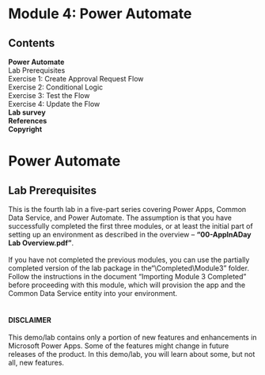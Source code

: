 # Module 4: Power Automate

## Contents
**Power Automate**</br>
Lab Prerequisites</br>
Exercise 1: Create Approval Request Flow</br>
Exercise 2: Conditional Logic</br>
Exercise 3: Test the Flow</br>
Exercise 4: Update the Flow</br>
**Lab survey**</br>
**References**</br>
**Copyright**</br>

# Power Automate
## Lab Prerequisites</br>

This is the fourth lab in a five-part series covering Power Apps, Common Data Service, and Power Automate. The assumption is that you have successfully completed the first three modules, or at least the initial part of setting up an environment as described in the overview – **“00-AppInADay Lab Overview.pdf”**.</br></br>
If you have not completed the previous modules, you can use the partially completed version of the lab package in the“\Completed\Module3” folder. Follow the instructions in the document “Importing Module 3 Completed” before proceeding with this module, which will provision the app and the Common Data Service entity into your environment.</br></br>



#### DISCLAIMER
This demo/lab contains only a portion of new features and enhancements in Microsoft Power Apps. Some of the features might change in future releases of the product. In this demo/lab, you will learn about some, but not all, new features.
